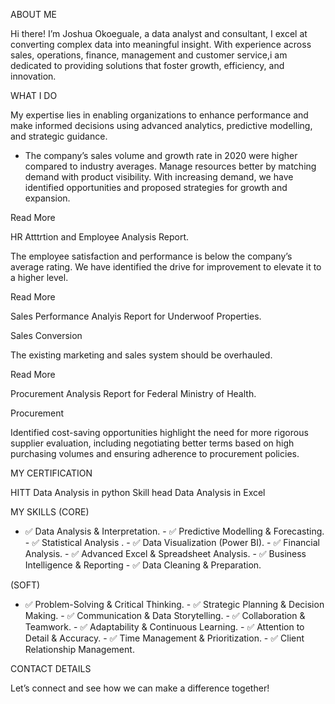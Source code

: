ABOUT ME

Hi there! I’m Joshua Okoeguale, a data analyst and consultant, I excel at converting complex data into meaningful insight. With experience across sales, operations, finance, management and customer service,i am dedicated to providing solutions that foster growth, efficiency, and innovation.

WHAT I DO

My expertise lies in enabling organizations to enhance performance and make informed decisions using advanced analytics, predictive modelling, and strategic guidance.


- The company’s sales volume and growth rate in 2020 were higher compared to industry averages. Manage resources better by matching demand with product visibility. With increasing demand, we have identified opportunities and proposed strategies for growth and expansion.

Read More

HR Atttrtion and Employee Analysis Report.

The employee satisfaction and performance is below the company’s average rating. We have identified the drive for improvement to elevate it to a higher level.

Read More

Sales Performance Analyis Report for Underwoof Properties.

Sales Conversion

The existing marketing and sales system should be overhauled.

Read More

Procurement Analysis Report for Federal Ministry of Health.

Procurement

Identified cost-saving opportunities highlight the need for more rigorous supplier evaluation, including negotiating better terms based on high purchasing volumes and ensuring adherence to procurement policies.

MY CERTIFICATION

HITT Data Analysis in python
Skill head Data Analysis in Excel

MY SKILLS (CORE)

- ✅ Data Analysis & Interpretation. - ✅ Predictive Modelling & Forecasting. - ✅ Statistical Analysis . - ✅ Data Visualization (Power BI). - ✅ Financial Analysis. - ✅ Advanced Excel & Spreadsheet Analysis. - ✅ Business Intelligence & Reporting - ✅ Data Cleaning & Preparation.

(SOFT)
- ✅ Problem-Solving & Critical Thinking. - ✅ Strategic Planning & Decision Making. - ✅ Communication & Data Storytelling. - ✅ Collaboration & Teamwork. - ✅ Adaptability & Continuous Learning. - ✅ Attention to Detail & Accuracy. - ✅ Time Management & Prioritization. - ✅ Client Relationship Management.

CONTACT DETAILS

Let’s connect and see how we can make a difference together!
